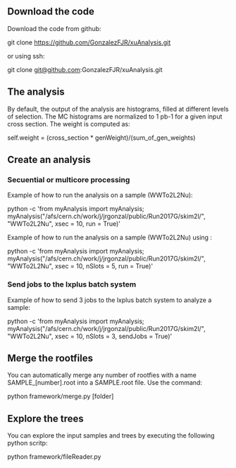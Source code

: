 ## Download the code

Download the code from github:

   git clone https://github.com/GonzalezFJR/xuAnalysis.git

or using ssh:

   git clone git@github.com:GonzalezFJR/xuAnalysis.git


## The analysis

By default, the output of the analysis are histograms, filled at different levels of selection.
The MC histograms are normalized to 1 pb-1 for a given input cross section. The weight is computed as:

   self.weight = (cross\_section * genWeight)/(sum\_of\_gen\_weights)

## Create an analysis


### Secuential or multicore processing

Example of how to run the analysis on a sample (WWTo2L2Nu):

   python -c 'from myAnalysis import myAnalysis; myAnalysis("/afs/cern.ch/work/j/jrgonzal/public/Run2017G/skim2l/", "WWTo2L2Nu", xsec = 10, run = True)'

Example of how to run the analysis on a sample (WWTo2L2Nu) using :

   python -c 'from myAnalysis import myAnalysis; myAnalysis("/afs/cern.ch/work/j/jrgonzal/public/Run2017G/skim2l/", "WWTo2L2Nu", xsec = 10, nSlots = 5, run = True)'

### Send jobs to the lxplus batch system

Example of how to send 3 jobs to the lxplus batch system to analyze a sample:

   python -c 'from myAnalysis import myAnalysis; myAnalysis("/afs/cern.ch/work/j/jrgonzal/public/Run2017G/skim2l/", "WWTo2L2Nu", xsec = 10, nSlots = 3, sendJobs = True)'

## Merge the rootfiles

You can automatically merge any number of rootfies with a name SAMPLE\_[number].root into a SAMPLE.root file.
Use the command:

   python framework/merge.py [folder]

## Explore the trees

You can explore the input samples and trees by executing the following python scritp:

  python framework/fileReader.py

